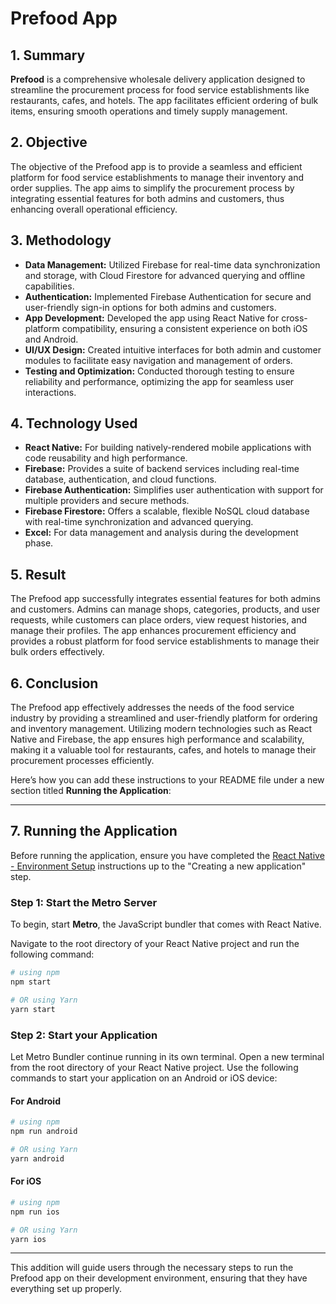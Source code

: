 

# Prefood App

## 1. Summary

**Prefood** is a comprehensive wholesale delivery application designed to streamline the procurement process for food service establishments like restaurants, cafes, and hotels. The app facilitates efficient ordering of bulk items, ensuring smooth operations and timely supply management.

## 2. Objective

The objective of the Prefood app is to provide a seamless and efficient platform for food service establishments to manage their inventory and order supplies. The app aims to simplify the procurement process by integrating essential features for both admins and customers, thus enhancing overall operational efficiency.

## 3. Methodology

- **Data Management:** Utilized Firebase for real-time data synchronization and storage, with Cloud Firestore for advanced querying and offline capabilities.
- **Authentication:** Implemented Firebase Authentication for secure and user-friendly sign-in options for both admins and customers.
- **App Development:** Developed the app using React Native for cross-platform compatibility, ensuring a consistent experience on both iOS and Android.
- **UI/UX Design:** Created intuitive interfaces for both admin and customer modules to facilitate easy navigation and management of orders.
- **Testing and Optimization:** Conducted thorough testing to ensure reliability and performance, optimizing the app for seamless user interactions.

## 4. Technology Used

- **React Native:** For building natively-rendered mobile applications with code reusability and high performance.
- **Firebase:** Provides a suite of backend services including real-time database, authentication, and cloud functions.
- **Firebase Authentication:** Simplifies user authentication with support for multiple providers and secure methods.
- **Firebase Firestore:** Offers a scalable, flexible NoSQL cloud database with real-time synchronization and advanced querying.
- **Excel:** For data management and analysis during the development phase.

## 5. Result

The Prefood app successfully integrates essential features for both admins and customers. Admins can manage shops, categories, products, and user requests, while customers can place orders, view request histories, and manage their profiles. The app enhances procurement efficiency and provides a robust platform for food service establishments to manage their bulk orders effectively.

## 6. Conclusion

The Prefood app effectively addresses the needs of the food service industry by providing a streamlined and user-friendly platform for ordering and inventory management. Utilizing modern technologies such as React Native and Firebase, the app ensures high performance and scalability, making it a valuable tool for restaurants, cafes, and hotels to manage their procurement processes efficiently.

Here’s how you can add these instructions to your README file under a new section titled **Running the Application**:

---

## 7. Running the Application

Before running the application, ensure you have completed the [React Native - Environment Setup](https://reactnative.dev/docs/environment-setup) instructions up to the "Creating a new application" step.

### Step 1: Start the Metro Server

To begin, start **Metro**, the JavaScript bundler that comes with React Native.

Navigate to the root directory of your React Native project and run the following command:

```bash
# using npm
npm start

# OR using Yarn
yarn start
```

### Step 2: Start your Application

Let Metro Bundler continue running in its own terminal. Open a new terminal from the root directory of your React Native project. Use the following commands to start your application on an Android or iOS device:

#### For Android

```bash
# using npm
npm run android

# OR using Yarn
yarn android
```

#### For iOS

```bash
# using npm
npm run ios

# OR using Yarn
yarn ios
```

---

This addition will guide users through the necessary steps to run the Prefood app on their development environment, ensuring that they have everything set up properly.

